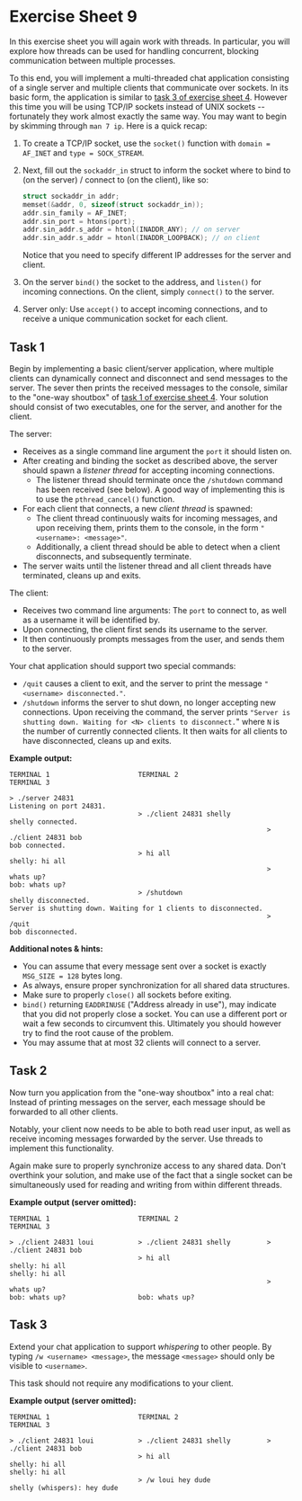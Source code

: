 # Exercise Sheet 9

In this exercise sheet you will again work with threads. In particular, you will
explore how threads can be used for handling concurrent, blocking communication
between multiple processes.

To this end, you will implement a multi-threaded chat application consisting of a
single server and multiple clients that communicate over sockets.
In its basic form, the application is similar to [task 3 of exercise sheet
4](../exercise04/README.md#Task-3).
However this time you will be using TCP/IP sockets instead of UNIX sockets --
fortunately they work almost exactly the same way. You may want to begin by
skimming through `man 7 ip`. Here is a quick recap:

1. To create a TCP/IP socket, use the `socket()` function with `domain = AF_INET`
   and `type = SOCK_STREAM`.
2. Next, fill out the `sockaddr_in` struct to inform the socket where to bind to
   (on the server) / connect to (on the client), like so:

   ```c
   struct sockaddr_in addr;
   memset(&addr, 0, sizeof(struct sockaddr_in));
   addr.sin_family = AF_INET;
   addr.sin_port = htons(port);
   addr.sin_addr.s_addr = htonl(INADDR_ANY); // on server
   addr.sin_addr.s_addr = htonl(INADDR_LOOPBACK); // on client
   ```

   Notice that you need to specify different IP addresses for the server and
   client.

3. On the server `bind()` the socket to the address, and `listen()` for incoming
   connections. On the client, simply `connect()` to the server.
4. Server only: Use `accept()` to accept incoming connections, and to receive a
   unique communication socket for each client.

## Task 1

Begin by implementing a basic client/server application, where multiple clients
can dynamically connect and disconnect and send messages to the server. The
sever then prints the received messages to the console, similar to the "one-way
shoutbox" of [task 1 of exercise sheet 4](../exercise04/README.md#Task-1).
Your solution should consist of two executables, one for the server, and
another for the client.

The server:

- Receives as a single command line argument the `port` it should listen on.
- After creating and binding the socket as described above, the server should
  spawn a _listener thread_ for accepting incoming connections.
  - The listener thread should terminate once the `/shutdown` command has been
    received (see below). A good way of implementing this is to use the
    `pthread_cancel()` function.
- For each client that connects, a new _client thread_ is spawned:
  - The client thread continuously waits for incoming messages, and upon
    receiving them, prints them to the console, in the form `"<username>: <message>"`.
  - Additionally, a client thread should be able to detect when a client
    disconnects, and subsequently terminate.
- The server waits until the listener thread and all client threads have
  terminated, cleans up and exits.

The client:

- Receives two command line arguments: The `port` to connect to, as well as a
  username it will be identified by.
- Upon connecting, the client first sends its username to the server.
- It then continuously prompts messages from the user, and sends them to the
  server.

Your chat application should support two special commands:

- `/quit` causes a client to exit, and the server to print the message
  `"<username> disconnected."`.
- `/shutdown` informs the server to shut down, no longer accepting new
  connections. Upon receiving the command, the server prints
  `"Server is shutting down. Waiting for <N> clients to disconnect.`" where `N`
  is the number of currently connected clients. It then waits for all clients to
  have disconnected, cleans up and exits.

**Example output:**

```
TERMINAL 1                      TERMINAL 2                      TERMINAL 3

> ./server 24831
Listening on port 24831.
                                > ./client 24831 shelly
shelly connected.
                                                                > ./client 24831 bob
bob connected.
                                > hi all
shelly: hi all
                                                                > whats up?
bob: whats up?
                                > /shutdown
shelly disconnected.
Server is shutting down. Waiting for 1 clients to disconnected.
                                                                > /quit
bob disconnected.
```

**Additional notes & hints:**

- You can assume that every message sent over a socket is exactly
  `MSG_SIZE = 128` bytes long.
- As always, ensure proper synchronization for all shared data structures.
- Make sure to properly `close()` all sockets before exiting.
- `bind()` returning `EADDRINUSE` ("Address already in use"), may indicate that
  you did not properly close a socket. You can use a different port or wait a
  few seconds to circumvent this. Ultimately you should however try to find the
  root cause of the problem.
- You may assume that at most 32 clients will connect to a server.

## Task 2

Now turn you application from the "one-way shoutbox" into a real chat: Instead
of printing messages on the server, each message should be forwarded to all
other clients.

Notably, your client now needs to be able to both read user input, as well as
receive incoming messages forwarded by the server. Use threads to implement this
functionality.

Again make sure to properly synchronize access to any shared data. Don't
overthink your solution, and make use of the fact that a single socket can be
simultaneously used for reading and writing from within different threads.

**Example output (server omitted):**

```
TERMINAL 1                      TERMINAL 2                      TERMINAL 3

> ./client 24831 loui           > ./client 24831 shelly         > ./client 24831 bob
                                > hi all
shelly: hi all                                                  shelly: hi all
                                                                > whats up?
bob: whats up?                  bob: whats up?
```

## Task 3

Extend your chat application to support _whispering_ to other people. By typing
`/w <username> <message>`, the message `<message>` should only be visible to
`<username>`.

This task should not require any modifications to your client.

**Example output (server omitted):**

```
TERMINAL 1                      TERMINAL 2                      TERMINAL 3

> ./client 24831 loui           > ./client 24831 shelly         > ./client 24831 bob
                                > hi all
shelly: hi all                                                  shelly: hi all
                                > /w loui hey dude
shelly (whispers): hey dude
```
